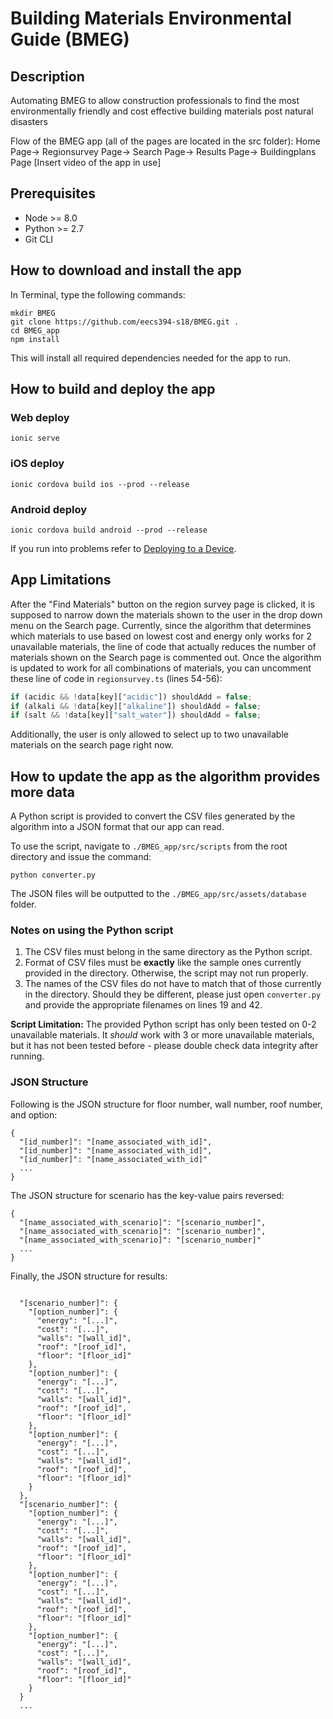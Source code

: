 # Building Materials Environmental Guide (BMEG)
## Description
Automating BMEG to allow construction professionals to find the most environmentally friendly and cost effective building materials post natural disasters

Flow of the BMEG app (all of the pages are located in the src folder):
Home Page-> Regionsurvey Page-> Search Page-> Results Page-> Buildingplans Page
[Insert video of the app in use]

## Prerequisites

- Node >= 8.0
- Python >= 2.7
- Git CLI

## How to download and install the app

In Terminal, type the following commands:

```
mkdir BMEG
git clone https://github.com/eecs394-s18/BMEG.git .
cd BMEG_app
npm install
```

This will install all required dependencies needed for the app to run.

## How to build and deploy the app
### Web deploy
```
ionic serve
```
### iOS deploy
```
ionic cordova build ios --prod --release
```
### Android deploy
```
ionic cordova build android --prod --release
```
If you run into problems refer to [Deploying to a Device](https://ionicframework.com/docs/intro/deploying/).

## App Limitations
After the "Find Materials" button on the region survey page is clicked, it is supposed to narrow down the materials shown to the user in the drop down menu on the Search page. Currently, since the algorithm that determines which materials to use based on lowest cost and energy only works for 2 unavailable materials, the line of code that actually reduces the number of materials shown on the Search page is commented out. Once the algorithm is updated to work for all combinations of materials, you can uncomment these line of code in `regionsurvey.ts` (lines 54-56):

```typescript
if (acidic && !data[key]["acidic"]) shouldAdd = false;
if (alkali && !data[key]["alkaline"]) shouldAdd = false;
if (salt && !data[key]["salt_water"]) shouldAdd = false;
```

Additionally, the user is only allowed to select up to two unavailable materials on the search page right now.

## How to update the app as the algorithm provides more data

A Python script is provided to convert the CSV files generated by the algorithm into a JSON format that our app can read.

To use the script, navigate to `./BMEG_app/src/scripts` from the root directory and issue the command:

```
python converter.py
```

The JSON files will be outputted to the `./BMEG_app/src/assets/database` folder.

### Notes on using the Python script

1. The CSV files must belong in the same directory as the Python script.
2. Format of CSV files must be **exactly** like the sample ones currently provided in the directory. Otherwise, the script may not run properly.
3. The names of the CSV files do not have to match that of those currently in the directory. Should they be different, please just open `converter.py` and provide the appropriate filenames on lines 19 and 42.

**Script Limitation:** The provided Python script has only been tested on 0-2 unavailable materials. It *should* work with 3 or more unavailable materials, but it has not been tested before - please double check data integrity after running.

### JSON Structure

Following is the JSON structure for floor number, wall number, roof number, and option:

```
{
  "[id_number]": "[name_associated_with_id]",
  "[id_number]": "[name_associated_with_id]",
  "[id_number]": "[name_associated_with_id]"
  ...
}
```

The JSON structure for scenario has the key-value pairs reversed:

```
{
  "[name_associated_with_scenario]": "[scenario_number]",
  "[name_associated_with_scenario]": "[scenario_number]",
  "[name_associated_with_scenario]": "[scenario_number]"
  ...
}
```

Finally, the JSON structure for results:

```

  "[scenario_number]": {
    "[option_number]": {
      "energy": "[...]",
      "cost": "[...]",
      "walls": "[wall_id]",
      "roof": "[roof_id]",
      "floor": "[floor_id]"
    },
    "[option_number]": {
      "energy": "[...]",
      "cost": "[...]",
      "walls": "[wall_id]",
      "roof": "[roof_id]",
      "floor": "[floor_id]"
    },
    "[option_number]": {
      "energy": "[...]",
      "cost": "[...]",
      "walls": "[wall_id]",
      "roof": "[roof_id]",
      "floor": "[floor_id]"
    }
  },
  "[scenario_number]": {
    "[option_number]": {
      "energy": "[...]",
      "cost": "[...]",
      "walls": "[wall_id]",
      "roof": "[roof_id]",
      "floor": "[floor_id]"
    },
    "[option_number]": {
      "energy": "[...]",
      "cost": "[...]",
      "walls": "[wall_id]",
      "roof": "[roof_id]",
      "floor": "[floor_id]"
    },
    "[option_number]": {
      "energy": "[...]",
      "cost": "[...]",
      "walls": "[wall_id]",
      "roof": "[roof_id]",
      "floor": "[floor_id]"
    }
  }
  ...
```